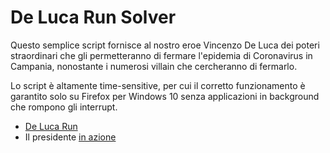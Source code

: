 # De Luca Run Solver

Questo semplice script fornisce al nostro eroe Vincenzo De Luca dei poteri straordinari che gli permetteranno di fermare l'epidemia di Coronavirus in Campania, nonostante i numerosi villain che cercheranno di fermarlo.

Lo script è altamente time-sensitive, per cui il corretto funzionamento è garantito solo su Firefox per Windows 10 senza applicazioni in background che rompono gli interrupt.

* [De Luca Run](http://digilabsoftware.altervista.org/DeLucaRun4)
* Il presidente [in azione](https://youtu.be/k-D9_WRFNtE)
